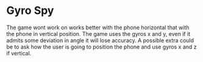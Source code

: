 # Gyro Spy

The game wont work on 
works better with the phone horizontal that with the phone in vertical position. The game uses the gyros x and y, even if it admits some deviation in angle it will lose accuracy. A possible extra could be to ask how the user is going to position the phone and use gyros x and z if vertical.


